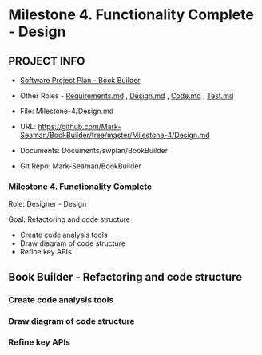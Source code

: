 # Milestone 4. Functionality Complete - Design


## PROJECT INFO

* [Software Project Plan - Book Builder](../Index.md)

* Other Roles - [Requirements.md](Requirements.md)
, [Design.md](Design.md)
, [Code.md](Code.md)
, [Test.md](Test.md)



* File: Milestone-4/Design.md

* URL: https://github.com/Mark-Seaman/BookBuilder/tree/master/Milestone-4/Design.md

* Documents: Documents/swplan/BookBuilder

* Git Repo: Mark-Seaman/BookBuilder




### Milestone 4. Functionality Complete



Role: Designer - Design

Goal: Refactoring and code structure

* Create code analysis tools
* Draw diagram of code structure
* Refine key APIs



## Book Builder - Refactoring and code structure



### Create code analysis tools


### Draw diagram of code structure


### Refine key APIs
